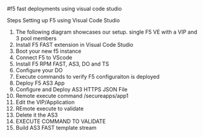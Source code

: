 #f5 fast deployments using visual code studio


Steps Setting up F5 using Visual Code Studio



1. The following diagram showcases our setup. single F5 VE with a VIP and 3 pool members
2. Install F5 FAST extension in Visual Code Studio
3. Boot your new f5 instance
4. Connect F5 to VScode
5. Install F5 RPM FAST, AS3, DO and TS
6. Configure your DO 
7. Execute commands to verify F5 configuraiton is deployed
8. Deploy F5 AS3 App 
9. Configure and Deploy AS3 HTTPS JSON File
10. Remote execute command /secureapps/app1
11. Edit the VIP/Application 
12. REmote execute to validate
13. Delete it the AS3
14. EXECUTE COMMAND TO VALIDATE
15. Build AS3 FAST template 
stream
